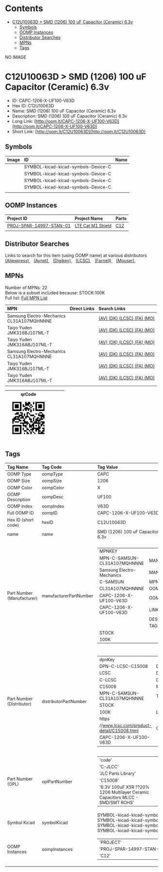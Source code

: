 



Contents
========

* [C12U10063D > SMD (1206) 100 uF Capacitor (Ceramic) 6.3v](#c12u10063d--smd-1206-100-uf-capacitor-ceramic-63v)
	* [Symbols](#symbols)
	* [OOMP Instances](#oomp-instances)
	* [Distributor Searches](#distributor-searches)
	* [MPNs](#mpns)
	* [Tags](#tags)
  
NO IMAGE  
# C12U10063D > SMD (1206) 100 uF Capacitor (Ceramic) 6.3v

- ID: CAPC-1206-X-UF100-V63D
- Hex ID: C12U10063D
- Name: SMD (1206) 100 uF Capacitor (Ceramic) 6.3v
- Description: SMD (1206) 100 uF Capacitor (Ceramic) 6.3v
- Long Link: [http://oom.lt/CAPC-1206-X-UF100-V63D](http://oom.lt/CAPC-1206-X-UF100-V63D)
- Short Link: [http://oom.lt/C12U10063D](http://oom.lt/C12U10063D)

## Symbols
  

|Image|ID|Name|
| :--- | :--- | :--- |
|![]()|SYMBOL-kicad-kicad-symbols-Device-C||
|![]()|SYMBOL-kicad-kicad-symbols-Device-C||
|![]()|SYMBOL-kicad-kicad-symbols-Device-C||
|![]()|SYMBOL-kicad-kicad-symbols-Device-C||
||||

## OOMP Instances
  

|Project ID|Project Name|Parts|
| :--- | :--- | :--- |
|[PROJ-SPAR-14997-STAN-01](https://github.com/oomlout/oomlout_OOMP_projects_V2/tree/main/PROJ/SPAR/14997/STAN/01/)|[LTE Cat M1 Shield](https://github.com/oomlout/oomlout_OOMP_projects_V2/tree/main/PROJ/SPAR/14997/STAN/01/)|[C12](https://github.com/oomlout/oomlout_OOMP_projects_V2/tree/main/PROJ/SPAR/14997/STAN/01/)|
||||

## Distributor Searches
  
Links to search for this item (using OOMP name) at various distributors  
[(Aliexpress) ](https://www.aliexpress.com/wholesale?SearchText=1117SMD+1206+100+uF+Capacitor+Ceramic+6.3v)&nbsp;&nbsp;&nbsp;[(Avnet) ](https://www.avnet.com/shop/us/search/SMD+1206+100+uF+Capacitor+Ceramic+6.3v)&nbsp;&nbsp;&nbsp;[(Digikey) ](https://www.digikey.co.uk/en/products/result?s=SMD+1206+100+uF+Capacitor+Ceramic+6.3v)&nbsp;&nbsp;&nbsp;[(LCSC) ](https://www.lcsc.com/search?q=SMD+1206+100+uF+Capacitor+Ceramic+6.3v)&nbsp;&nbsp;&nbsp;[(Farnell) ](https://uk.farnell.com/search?st=SMD+1206+100+uF+Capacitor+Ceramic+6.3v)&nbsp;&nbsp;&nbsp;[(Mouser) ](https://www.mouser.com/c/?q=SMD+1206+100+uF+Capacitor+Ceramic+6.3v)&nbsp;&nbsp;&nbsp;
## MPNs
  
Number of MPNs: 22<br>Below is a subset included because: STOCK:100K <br>Full list: [Full MPN List](MPNLIST.md)  

|MPN|Direct Links|Search Links|
| :--- | :--- | :--- |
|Samsung Electro-Mechanics<br>CL31A107MQHNNNE||[(AV) ](https://www.avnet.com/shop/us/search/CL31A107MQHNNNE)[(DK) ](https://www.digikey.co.uk/products/en?keywords=CL31A107MQHNNNE)[(LCSC) ](https://www.lcsc.com/search?q=CL31A107MQHNNNE)[(FA) ](https://uk.farnell.com/search?st=CL31A107MQHNNNE)[(MO) ](https://www.mouser.com/c/?q=CL31A107MQHNNNE)|
|Taiyo Yuden<br>JMK316BJ107ML-T||[(AV) ](https://www.avnet.com/shop/us/search/JMK316BJ107ML-T)[(DK) ](https://www.digikey.co.uk/products/en?keywords=JMK316BJ107ML-T)[(LCSC) ](https://www.lcsc.com/search?q=JMK316BJ107ML-T)[(FA) ](https://uk.farnell.com/search?st=JMK316BJ107ML-T)[(MO) ](https://www.mouser.com/c/?q=JMK316BJ107ML-T)|
|Taiyo Yuden<br>JMK316ABJ107ML-T||[(AV) ](https://www.avnet.com/shop/us/search/JMK316ABJ107ML-T)[(DK) ](https://www.digikey.co.uk/products/en?keywords=JMK316ABJ107ML-T)[(LCSC) ](https://www.lcsc.com/search?q=JMK316ABJ107ML-T)[(FA) ](https://uk.farnell.com/search?st=JMK316ABJ107ML-T)[(MO) ](https://www.mouser.com/c/?q=JMK316ABJ107ML-T)|
|Samsung Electro-Mechanics<br>CL31A107MQHNNNE||[(AV) ](https://www.avnet.com/shop/us/search/CL31A107MQHNNNE)[(DK) ](https://www.digikey.co.uk/products/en?keywords=CL31A107MQHNNNE)[(LCSC) ](https://www.lcsc.com/search?q=CL31A107MQHNNNE)[(FA) ](https://uk.farnell.com/search?st=CL31A107MQHNNNE)[(MO) ](https://www.mouser.com/c/?q=CL31A107MQHNNNE)|
|Taiyo Yuden<br>JMK316BJ107ML-T||[(AV) ](https://www.avnet.com/shop/us/search/JMK316BJ107ML-T)[(DK) ](https://www.digikey.co.uk/products/en?keywords=JMK316BJ107ML-T)[(LCSC) ](https://www.lcsc.com/search?q=JMK316BJ107ML-T)[(FA) ](https://uk.farnell.com/search?st=JMK316BJ107ML-T)[(MO) ](https://www.mouser.com/c/?q=JMK316BJ107ML-T)|
|Taiyo Yuden<br>JMK316ABJ107ML-T||[(AV) ](https://www.avnet.com/shop/us/search/JMK316ABJ107ML-T)[(DK) ](https://www.digikey.co.uk/products/en?keywords=JMK316ABJ107ML-T)[(LCSC) ](https://www.lcsc.com/search?q=JMK316ABJ107ML-T)[(FA) ](https://uk.farnell.com/search?st=JMK316ABJ107ML-T)[(MO) ](https://www.mouser.com/c/?q=JMK316ABJ107ML-T)|
||||
  

|qrCode<br>[![](https://raw.githubusercontent.com/oomlout/oomlout_OOMP_parts_V2/main/CAPC/1206/X/UF100/V63D/qrCode_140.png)](https://github.com/oomlout/oomlout_OOMP_parts_V2/tree/main/CAPC/1206/X/UF100/V63D/qrCode.png)||||
| :---: | :---: | :---: | :---: |

## Tags
  

|Tag Name|Tag Code|Tag Value|
| :--- | :--- | :--- |
|OOMP Type|oompType|CAPC|
|OOMP Size|oompSize|1206|
|OOMP Color|oompColor|X|
|OOMP Description|oompDesc|UF100|
|OOMP Index|oompIndex|V63D|
|Full OOMP ID|oompID|CAPC-1206-X-UF100-V63D|
|Hex ID (short code)|hexID|C12U10063D|
|name|name|SMD (1206) 100 uF Capacitor (Ceramic) 6.3v|
|Part Number (Manufacturer)|manufacturerPartNumber|<table><tr><td>MPNKEY</td></tr><tr><td> MPN-C-SAMSUN-CL31A107MQHNNNE</td><td> MANUFACTURER</td></tr><tr><td> Samsung Electro-Mechanics</td><td> MANUCODE</td></tr><tr><td> C-SAMSUN</td><td> MPN</td></tr><tr><td> CL31A107MQHNNNE</td><td> OOMPIDPARTIAL</td></tr><tr><td> CAPC-1206-X-UF100-V63D</td><td> OOMPID</td></tr><tr><td> CAPC-1206-X-UF100-V63D</td><td> LINK</td></tr><tr><td> </td><td> DESCRIPTION</td></tr><tr><td> </td><td> TAGS</td></tr><tr><td> STOCK</td></tr><tr><td>100K</td></tr></table></td><td> <table><tr><td>MPNKEY</td></tr><tr><td> MPN-C-MURATA-GRM31CR60J107ME39L</td><td> MANUFACTURER</td></tr><tr><td> Murata Electronics</td><td> MANUCODE</td></tr><tr><td> C-MURATA</td><td> MPN</td></tr><tr><td> GRM31CR60J107ME39L</td><td> OOMPIDPARTIAL</td></tr><tr><td> CAPC-1206-X-UF100-V63D</td><td> OOMPID</td></tr><tr><td> CAPC-1206-X-UF100-V63D</td><td> LINK</td></tr><tr><td> </td><td> DESCRIPTION</td></tr><tr><td> </td><td> TAGS</td></tr><tr><td> STOCK</td></tr><tr><td>10K</td></tr></table></td><td> <table><tr><td>MPNKEY</td></tr><tr><td> MPN-C-TAIYOY-JMK316BJ107ML-T</td><td> MANUFACTURER</td></tr><tr><td> Taiyo Yuden</td><td> MANUCODE</td></tr><tr><td> C-TAIYOY</td><td> MPN</td></tr><tr><td> JMK316BJ107ML-T</td><td> OOMPIDPARTIAL</td></tr><tr><td> CAPC-1206-X-UF100-V63D</td><td> OOMPID</td></tr><tr><td> CAPC-1206-X-UF100-V63D</td><td> LINK</td></tr><tr><td> </td><td> DESCRIPTION</td></tr><tr><td> </td><td> TAGS</td></tr><tr><td> STOCK</td></tr><tr><td>100K</td></tr></table></td><td> <table><tr><td>MPNKEY</td></tr><tr><td> MPN-C-WALSIN-1206X107M6R3CT</td><td> MANUFACTURER</td></tr><tr><td> Walsin Tech Corp</td><td> MANUCODE</td></tr><tr><td> C-WALSIN</td><td> MPN</td></tr><tr><td> 1206X107M6R3CT</td><td> OOMPIDPARTIAL</td></tr><tr><td> CAPC-1206-X-UF100-V63D</td><td> OOMPID</td></tr><tr><td> CAPC-1206-X-UF100-V63D</td><td> LINK</td></tr><tr><td> </td><td> DESCRIPTION</td></tr><tr><td> </td><td> TAGS</td></tr><tr><td> STOCK</td></tr><tr><td>1K</td></tr></table></td><td> <table><tr><td>MPNKEY</td></tr><tr><td> MPN-C-YAGEO-CC1206MKX5R5BB107</td><td> MANUFACTURER</td></tr><tr><td> YAGEO</td><td> MANUCODE</td></tr><tr><td> C-YAGEO</td><td> MPN</td></tr><tr><td> CC1206MKX5R5BB107</td><td> OOMPIDPARTIAL</td></tr><tr><td> CAPC-1206-X-UF100-V63D</td><td> OOMPID</td></tr><tr><td> CAPC-1206-X-UF100-V63D</td><td> LINK</td></tr><tr><td> </td><td> DESCRIPTION</td></tr><tr><td> </td><td> TAGS</td></tr><tr><td> </td></tr></table></td><td> <table><tr><td>MPNKEY</td></tr><tr><td> MPN-C-FHGUAN-1206X107M6R3NT</td><td> MANUFACTURER</td></tr><tr><td> FH (Guangdong Fenghua Advanced Tech)</td><td> MANUCODE</td></tr><tr><td> C-FHGUAN</td><td> MPN</td></tr><tr><td> 1206X107M6R3NT</td><td> OOMPIDPARTIAL</td></tr><tr><td> CAPC-1206-X-UF100-V63D</td><td> OOMPID</td></tr><tr><td> CAPC-1206-X-UF100-V63D</td><td> LINK</td></tr><tr><td> </td><td> DESCRIPTION</td></tr><tr><td> </td><td> TAGS</td></tr><tr><td> STOCK</td></tr><tr><td>1K</td></tr></table></td><td> <table><tr><td>MPNKEY</td></tr><tr><td> MPN-C-TAIYOY-JMK316ABJ107ML-T</td><td> MANUFACTURER</td></tr><tr><td> Taiyo Yuden</td><td> MANUCODE</td></tr><tr><td> C-TAIYOY</td><td> MPN</td></tr><tr><td> JMK316ABJ107ML-T</td><td> OOMPIDPARTIAL</td></tr><tr><td> CAPC-1206-X-UF100-V63D</td><td> OOMPID</td></tr><tr><td> CAPC-1206-X-UF100-V63D</td><td> LINK</td></tr><tr><td> </td><td> DESCRIPTION</td></tr><tr><td> </td><td> TAGS</td></tr><tr><td> STOCK</td></tr><tr><td>100K</td></tr></table></td><td> <table><tr><td>MPNKEY</td></tr><tr><td> MPN-C-TDK-C3216X5R0J107MT0A0N</td><td> MANUFACTURER</td></tr><tr><td> TDK</td><td> MANUCODE</td></tr><tr><td> C-TDK</td><td> MPN</td></tr><tr><td> C3216X5R0J107MT0A0N</td><td> OOMPIDPARTIAL</td></tr><tr><td> CAPC-1206-X-UF100-V63D</td><td> OOMPID</td></tr><tr><td> CAPC-1206-X-UF100-V63D</td><td> LINK</td></tr><tr><td> </td><td> DESCRIPTION</td></tr><tr><td> </td><td> TAGS</td></tr><tr><td> </td></tr></table></td><td> <table><tr><td>MPNKEY</td></tr><tr><td> MPN-C-PSAPRO-FS31B107M6R3EPG</td><td> MANUFACTURER</td></tr><tr><td> PSA(Prosperity Dielectrics)</td><td> MANUCODE</td></tr><tr><td> C-PSAPRO</td><td> MPN</td></tr><tr><td> FS31B107M6R3EPG</td><td> OOMPIDPARTIAL</td></tr><tr><td> CAPC-1206-X-UF100-V63D</td><td> OOMPID</td></tr><tr><td> CAPC-1206-X-UF100-V63D</td><td> LINK</td></tr><tr><td> </td><td> DESCRIPTION</td></tr><tr><td> </td><td> TAGS</td></tr><tr><td> </td></tr></table></td><td> <table><tr><td>MPNKEY</td></tr><tr><td> MPN-C-MURATA-GRM31CD80J107ME39L</td><td> MANUFACTURER</td></tr><tr><td> Murata Electronics</td><td> MANUCODE</td></tr><tr><td> C-MURATA</td><td> MPN</td></tr><tr><td> GRM31CD80J107ME39L</td><td> OOMPIDPARTIAL</td></tr><tr><td> CAPC-1206-X-UF100-V63D</td><td> OOMPID</td></tr><tr><td> CAPC-1206-X-UF100-V63D</td><td> LINK</td></tr><tr><td> </td><td> DESCRIPTION</td></tr><tr><td> </td><td> TAGS</td></tr><tr><td> </td></tr></table></td><td> <table><tr><td>MPNKEY</td></tr><tr><td> MPN-C-KEMET-C1206C107M9PAC7800</td><td> MANUFACTURER</td></tr><tr><td> KEMET</td><td> MANUCODE</td></tr><tr><td> C-KEMET</td><td> MPN</td></tr><tr><td> C1206C107M9PAC7800</td><td> OOMPIDPARTIAL</td></tr><tr><td> CAPC-1206-X-UF100-V63D</td><td> OOMPID</td></tr><tr><td> CAPC-1206-X-UF100-V63D</td><td> LINK</td></tr><tr><td> </td><td> DESCRIPTION</td></tr><tr><td> </td><td> TAGS</td></tr><tr><td> </td></tr></table></td><td> <table><tr><td>MPNKEY</td></tr><tr><td> MPN-C-SAMSUN-CL31A107MQHNNNE</td><td> MANUFACTURER</td></tr><tr><td> Samsung Electro-Mechanics</td><td> MANUCODE</td></tr><tr><td> C-SAMSUN</td><td> MPN</td></tr><tr><td> CL31A107MQHNNNE</td><td> OOMPIDPARTIAL</td></tr><tr><td> CAPC-1206-X-UF100-V63D</td><td> OOMPID</td></tr><tr><td> CAPC-1206-X-UF100-V63D</td><td> LINK</td></tr><tr><td> </td><td> DESCRIPTION</td></tr><tr><td> </td><td> TAGS</td></tr><tr><td> STOCK</td></tr><tr><td>100K</td></tr></table></td><td> <table><tr><td>MPNKEY</td></tr><tr><td> MPN-C-MURATA-GRM31CR60J107ME39L</td><td> MANUFACTURER</td></tr><tr><td> Murata Electronics</td><td> MANUCODE</td></tr><tr><td> C-MURATA</td><td> MPN</td></tr><tr><td> GRM31CR60J107ME39L</td><td> OOMPIDPARTIAL</td></tr><tr><td> CAPC-1206-X-UF100-V63D</td><td> OOMPID</td></tr><tr><td> CAPC-1206-X-UF100-V63D</td><td> LINK</td></tr><tr><td> </td><td> DESCRIPTION</td></tr><tr><td> </td><td> TAGS</td></tr><tr><td> STOCK</td></tr><tr><td>10K</td></tr></table></td><td> <table><tr><td>MPNKEY</td></tr><tr><td> MPN-C-TAIYOY-JMK316BJ107ML-T</td><td> MANUFACTURER</td></tr><tr><td> Taiyo Yuden</td><td> MANUCODE</td></tr><tr><td> C-TAIYOY</td><td> MPN</td></tr><tr><td> JMK316BJ107ML-T</td><td> OOMPIDPARTIAL</td></tr><tr><td> CAPC-1206-X-UF100-V63D</td><td> OOMPID</td></tr><tr><td> CAPC-1206-X-UF100-V63D</td><td> LINK</td></tr><tr><td> </td><td> DESCRIPTION</td></tr><tr><td> </td><td> TAGS</td></tr><tr><td> STOCK</td></tr><tr><td>100K</td></tr></table></td><td> <table><tr><td>MPNKEY</td></tr><tr><td> MPN-C-WALSIN-1206X107M6R3CT</td><td> MANUFACTURER</td></tr><tr><td> Walsin Tech Corp</td><td> MANUCODE</td></tr><tr><td> C-WALSIN</td><td> MPN</td></tr><tr><td> 1206X107M6R3CT</td><td> OOMPIDPARTIAL</td></tr><tr><td> CAPC-1206-X-UF100-V63D</td><td> OOMPID</td></tr><tr><td> CAPC-1206-X-UF100-V63D</td><td> LINK</td></tr><tr><td> </td><td> DESCRIPTION</td></tr><tr><td> </td><td> TAGS</td></tr><tr><td> STOCK</td></tr><tr><td>1K</td></tr></table></td><td> <table><tr><td>MPNKEY</td></tr><tr><td> MPN-C-YAGEO-CC1206MKX5R5BB107</td><td> MANUFACTURER</td></tr><tr><td> YAGEO</td><td> MANUCODE</td></tr><tr><td> C-YAGEO</td><td> MPN</td></tr><tr><td> CC1206MKX5R5BB107</td><td> OOMPIDPARTIAL</td></tr><tr><td> CAPC-1206-X-UF100-V63D</td><td> OOMPID</td></tr><tr><td> CAPC-1206-X-UF100-V63D</td><td> LINK</td></tr><tr><td> </td><td> DESCRIPTION</td></tr><tr><td> </td><td> TAGS</td></tr><tr><td> </td></tr></table></td><td> <table><tr><td>MPNKEY</td></tr><tr><td> MPN-C-FHGUAN-1206X107M6R3NT</td><td> MANUFACTURER</td></tr><tr><td> FH (Guangdong Fenghua Advanced Tech)</td><td> MANUCODE</td></tr><tr><td> C-FHGUAN</td><td> MPN</td></tr><tr><td> 1206X107M6R3NT</td><td> OOMPIDPARTIAL</td></tr><tr><td> CAPC-1206-X-UF100-V63D</td><td> OOMPID</td></tr><tr><td> CAPC-1206-X-UF100-V63D</td><td> LINK</td></tr><tr><td> </td><td> DESCRIPTION</td></tr><tr><td> </td><td> TAGS</td></tr><tr><td> STOCK</td></tr><tr><td>1K</td></tr></table></td><td> <table><tr><td>MPNKEY</td></tr><tr><td> MPN-C-TAIYOY-JMK316ABJ107ML-T</td><td> MANUFACTURER</td></tr><tr><td> Taiyo Yuden</td><td> MANUCODE</td></tr><tr><td> C-TAIYOY</td><td> MPN</td></tr><tr><td> JMK316ABJ107ML-T</td><td> OOMPIDPARTIAL</td></tr><tr><td> CAPC-1206-X-UF100-V63D</td><td> OOMPID</td></tr><tr><td> CAPC-1206-X-UF100-V63D</td><td> LINK</td></tr><tr><td> </td><td> DESCRIPTION</td></tr><tr><td> </td><td> TAGS</td></tr><tr><td> STOCK</td></tr><tr><td>100K</td></tr></table></td><td> <table><tr><td>MPNKEY</td></tr><tr><td> MPN-C-TDK-C3216X5R0J107MT0A0N</td><td> MANUFACTURER</td></tr><tr><td> TDK</td><td> MANUCODE</td></tr><tr><td> C-TDK</td><td> MPN</td></tr><tr><td> C3216X5R0J107MT0A0N</td><td> OOMPIDPARTIAL</td></tr><tr><td> CAPC-1206-X-UF100-V63D</td><td> OOMPID</td></tr><tr><td> CAPC-1206-X-UF100-V63D</td><td> LINK</td></tr><tr><td> </td><td> DESCRIPTION</td></tr><tr><td> </td><td> TAGS</td></tr><tr><td> </td></tr></table></td><td> <table><tr><td>MPNKEY</td></tr><tr><td> MPN-C-PSAPRO-FS31B107M6R3EPG</td><td> MANUFACTURER</td></tr><tr><td> PSA(Prosperity Dielectrics)</td><td> MANUCODE</td></tr><tr><td> C-PSAPRO</td><td> MPN</td></tr><tr><td> FS31B107M6R3EPG</td><td> OOMPIDPARTIAL</td></tr><tr><td> CAPC-1206-X-UF100-V63D</td><td> OOMPID</td></tr><tr><td> CAPC-1206-X-UF100-V63D</td><td> LINK</td></tr><tr><td> </td><td> DESCRIPTION</td></tr><tr><td> </td><td> TAGS</td></tr><tr><td> </td></tr></table></td><td> <table><tr><td>MPNKEY</td></tr><tr><td> MPN-C-MURATA-GRM31CD80J107ME39L</td><td> MANUFACTURER</td></tr><tr><td> Murata Electronics</td><td> MANUCODE</td></tr><tr><td> C-MURATA</td><td> MPN</td></tr><tr><td> GRM31CD80J107ME39L</td><td> OOMPIDPARTIAL</td></tr><tr><td> CAPC-1206-X-UF100-V63D</td><td> OOMPID</td></tr><tr><td> CAPC-1206-X-UF100-V63D</td><td> LINK</td></tr><tr><td> </td><td> DESCRIPTION</td></tr><tr><td> </td><td> TAGS</td></tr><tr><td> </td></tr></table></td><td> <table><tr><td>MPNKEY</td></tr><tr><td> MPN-C-KEMET-C1206C107M9PAC7800</td><td> MANUFACTURER</td></tr><tr><td> KEMET</td><td> MANUCODE</td></tr><tr><td> C-KEMET</td><td> MPN</td></tr><tr><td> C1206C107M9PAC7800</td><td> OOMPIDPARTIAL</td></tr><tr><td> CAPC-1206-X-UF100-V63D</td><td> OOMPID</td></tr><tr><td> CAPC-1206-X-UF100-V63D</td><td> LINK</td></tr><tr><td> </td><td> DESCRIPTION</td></tr><tr><td> </td><td> TAGS</td></tr><tr><td> </td></tr></table>|
|Part Number (Distributor)|distributorPartNumber|<table><tr><td>dpnKey</td></tr><tr><td> DPN-C-LCSC-C15008</td><td> DISTRIBUTOR</td></tr><tr><td> LCSC</td><td> DISTRCODE</td></tr><tr><td> C-LCSC</td><td> DPN</td></tr><tr><td> C15008</td><td> MPN</td></tr><tr><td> MPN-C-SAMSUN-CL31A107MQHNNNE</td><td> TAGS</td></tr><tr><td> STOCK</td></tr><tr><td>100K</td><td> LINK</td></tr><tr><td> https</td></tr><tr><td>//www.lcsc.com/product-detail/C15008.html</td><td> OOMPID</td></tr><tr><td> CAPC-1206-X-UF100-V63D</td></tr></table></td><td> <table><tr><td>dpnKey</td></tr><tr><td> DPN-C-LCSC-C77085</td><td> DISTRIBUTOR</td></tr><tr><td> LCSC</td><td> DISTRCODE</td></tr><tr><td> C-LCSC</td><td> DPN</td></tr><tr><td> C77085</td><td> MPN</td></tr><tr><td> MPN-C-MURATA-GRM31CR60J107ME39L</td><td> TAGS</td></tr><tr><td> STOCK</td></tr><tr><td>10K</td><td> LINK</td></tr><tr><td> https</td></tr><tr><td>//www.lcsc.com/product-detail/C77085.html</td><td> OOMPID</td></tr><tr><td> CAPC-1206-X-UF100-V63D</td></tr></table></td><td> <table><tr><td>dpnKey</td></tr><tr><td> DPN-C-LCSC-C87164</td><td> DISTRIBUTOR</td></tr><tr><td> LCSC</td><td> DISTRCODE</td></tr><tr><td> C-LCSC</td><td> DPN</td></tr><tr><td> C87164</td><td> MPN</td></tr><tr><td> MPN-C-TAIYOY-JMK316BJ107ML-T</td><td> TAGS</td></tr><tr><td> STOCK</td></tr><tr><td>100K</td><td> LINK</td></tr><tr><td> https</td></tr><tr><td>//www.lcsc.com/product-detail/C87164.html</td><td> OOMPID</td></tr><tr><td> CAPC-1206-X-UF100-V63D</td></tr></table></td><td> <table><tr><td>dpnKey</td></tr><tr><td> DPN-C-LCSC-C98820</td><td> DISTRIBUTOR</td></tr><tr><td> LCSC</td><td> DISTRCODE</td></tr><tr><td> C-LCSC</td><td> DPN</td></tr><tr><td> C98820</td><td> MPN</td></tr><tr><td> MPN-C-WALSIN-1206X107M6R3CT</td><td> TAGS</td></tr><tr><td> STOCK</td></tr><tr><td>1K</td><td> LINK</td></tr><tr><td> https</td></tr><tr><td>//www.lcsc.com/product-detail/C98820.html</td><td> OOMPID</td></tr><tr><td> CAPC-1206-X-UF100-V63D</td></tr></table></td><td> <table><tr><td>dpnKey</td></tr><tr><td> DPN-C-LCSC-C110048</td><td> DISTRIBUTOR</td></tr><tr><td> LCSC</td><td> DISTRCODE</td></tr><tr><td> C-LCSC</td><td> DPN</td></tr><tr><td> C110048</td><td> MPN</td></tr><tr><td> MPN-C-YAGEO-CC1206MKX5R5BB107</td><td> TAGS</td></tr><tr><td> </td><td> LINK</td></tr><tr><td> https</td></tr><tr><td>//www.lcsc.com/product-detail/C110048.html</td><td> OOMPID</td></tr><tr><td> CAPC-1206-X-UF100-V63D</td></tr></table></td><td> <table><tr><td>dpnKey</td></tr><tr><td> DPN-C-LCSC-C178304</td><td> DISTRIBUTOR</td></tr><tr><td> LCSC</td><td> DISTRCODE</td></tr><tr><td> C-LCSC</td><td> DPN</td></tr><tr><td> C178304</td><td> MPN</td></tr><tr><td> MPN-C-FHGUAN-1206X107M6R3NT</td><td> TAGS</td></tr><tr><td> STOCK</td></tr><tr><td>1K</td><td> LINK</td></tr><tr><td> https</td></tr><tr><td>//www.lcsc.com/product-detail/C178304.html</td><td> OOMPID</td></tr><tr><td> CAPC-1206-X-UF100-V63D</td></tr></table></td><td> <table><tr><td>dpnKey</td></tr><tr><td> DPN-C-LCSC-C268006</td><td> DISTRIBUTOR</td></tr><tr><td> LCSC</td><td> DISTRCODE</td></tr><tr><td> C-LCSC</td><td> DPN</td></tr><tr><td> C268006</td><td> MPN</td></tr><tr><td> MPN-C-TAIYOY-JMK316ABJ107ML-T</td><td> TAGS</td></tr><tr><td> STOCK</td></tr><tr><td>100K</td><td> LINK</td></tr><tr><td> https</td></tr><tr><td>//www.lcsc.com/product-detail/C268006.html</td><td> OOMPID</td></tr><tr><td> CAPC-1206-X-UF100-V63D</td></tr></table></td><td> <table><tr><td>dpnKey</td></tr><tr><td> DPN-C-LCSC-C342305</td><td> DISTRIBUTOR</td></tr><tr><td> LCSC</td><td> DISTRCODE</td></tr><tr><td> C-LCSC</td><td> DPN</td></tr><tr><td> C342305</td><td> MPN</td></tr><tr><td> MPN-C-TDK-C3216X5R0J107MT0A0N</td><td> TAGS</td></tr><tr><td> </td><td> LINK</td></tr><tr><td> https</td></tr><tr><td>//www.lcsc.com/product-detail/C342305.html</td><td> OOMPID</td></tr><tr><td> CAPC-1206-X-UF100-V63D</td></tr></table></td><td> <table><tr><td>dpnKey</td></tr><tr><td> DPN-C-LCSC-C363564</td><td> DISTRIBUTOR</td></tr><tr><td> LCSC</td><td> DISTRCODE</td></tr><tr><td> C-LCSC</td><td> DPN</td></tr><tr><td> C363564</td><td> MPN</td></tr><tr><td> MPN-C-PSAPRO-FS31B107M6R3EPG</td><td> TAGS</td></tr><tr><td> </td><td> LINK</td></tr><tr><td> https</td></tr><tr><td>//www.lcsc.com/product-detail/C363564.html</td><td> OOMPID</td></tr><tr><td> CAPC-1206-X-UF100-V63D</td></tr></table></td><td> <table><tr><td>dpnKey</td></tr><tr><td> DPN-C-LCSC-C385045</td><td> DISTRIBUTOR</td></tr><tr><td> LCSC</td><td> DISTRCODE</td></tr><tr><td> C-LCSC</td><td> DPN</td></tr><tr><td> C385045</td><td> MPN</td></tr><tr><td> MPN-C-MURATA-GRM31CD80J107ME39L</td><td> TAGS</td></tr><tr><td> </td><td> LINK</td></tr><tr><td> https</td></tr><tr><td>//www.lcsc.com/product-detail/C385045.html</td><td> OOMPID</td></tr><tr><td> CAPC-1206-X-UF100-V63D</td></tr></table></td><td> <table><tr><td>dpnKey</td></tr><tr><td> DPN-C-LCSC-C600022</td><td> DISTRIBUTOR</td></tr><tr><td> LCSC</td><td> DISTRCODE</td></tr><tr><td> C-LCSC</td><td> DPN</td></tr><tr><td> C600022</td><td> MPN</td></tr><tr><td> MPN-C-KEMET-C1206C107M9PAC7800</td><td> TAGS</td></tr><tr><td> </td><td> LINK</td></tr><tr><td> https</td></tr><tr><td>//www.lcsc.com/product-detail/C600022.html</td><td> OOMPID</td></tr><tr><td> CAPC-1206-X-UF100-V63D</td></tr></table>|
|Part Number (OPL)|oplPartNumber|<table><tr><td>'code'</td></tr><tr><td> 'C-JLCC'</td><td> 'name'</td></tr><tr><td> 'JLC Parts Library'</td><td> 'partID'</td></tr><tr><td> 'C15008'</td><td> 'partName'</td></tr><tr><td> '6.3V 100uF X5R ??20% 1206  Multilayer Ceramic Capacitors MLCC - SMD/SMT ROHS'</td></tr></table>|
|Symbol Kicad|symbolKicad|SYMBOL-kicad-kicad-symbols-Device-C, SYMBOL-kicad-kicad-symbols-Device-C, SYMBOL-kicad-kicad-symbols-Device-C, SYMBOL-kicad-kicad-symbols-Device-C|
|OOMP Instances|oompInstances|<table><tr><td>'PROJECT'</td></tr><tr><td> 'PROJ-SPAR-14997-STAN-01'</td><td> 'ID'</td></tr><tr><td> 'C12'</td></tr></table>|
||||
